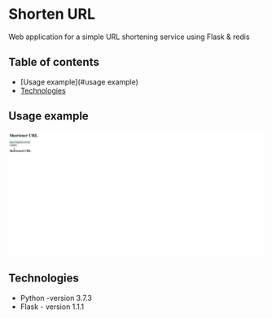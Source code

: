 # Shorten URL
Web application for a simple URL shortening service using Flask & redis 

## Table of contents
* [Usage example](#usage example)
* [Technologies](#technologies)

## Usage example
![Usage example](./examples/shorten_url.gif)

## Technologies
* Python -version 3.7.3
* Flask - version 1.1.1


